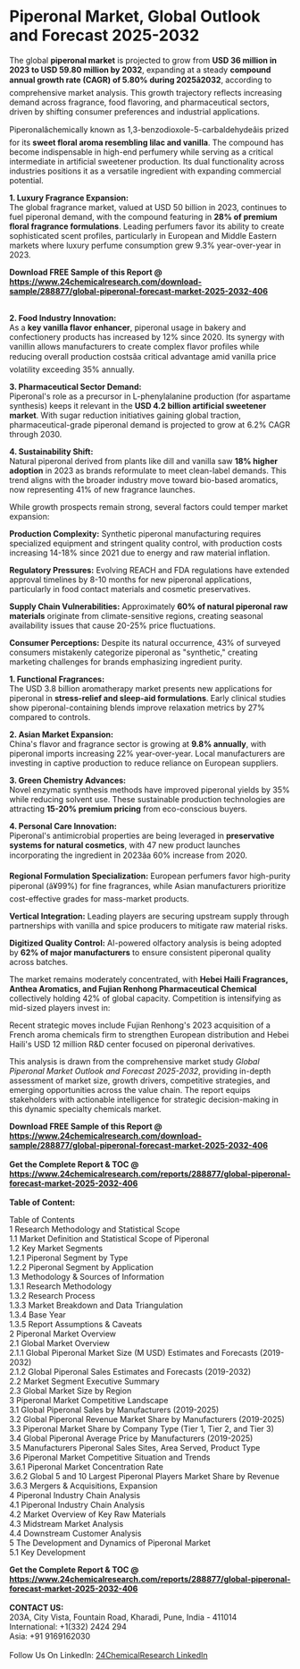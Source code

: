 <h1>Piperonal Market, Global Outlook and Forecast 2025-2032</h1><p>The global <strong>piperonal market</strong> is projected to grow from <strong>USD 36 million in 2023 to USD 59.80 million by 2032</strong>, expanding at a steady <strong>compound annual growth rate (CAGR) of 5.80% during 2025â2032</strong>, according to comprehensive market analysis. This growth trajectory reflects increasing demand across fragrance, food flavoring, and pharmaceutical sectors, driven by shifting consumer preferences and industrial applications.</p><p>Piperonalâchemically known as 1,3-benzodioxole-5-carbaldehydeâis prized for its <strong>sweet floral aroma resembling lilac and vanilla</strong>. The compound has become indispensable in high-end perfumery while serving as a critical intermediate in artificial sweetener production. Its dual functionality across industries positions it as a versatile ingredient with expanding commercial potential.</p><p><strong>1. Luxury Fragrance Expansion:</strong><br>
The global fragrance market, valued at USD 50 billion in 2023, continues to fuel piperonal demand, with the compound featuring in <strong>28% of premium floral fragrance formulations</strong>. Leading perfumers favor its ability to create sophisticated scent profiles, particularly in European and Middle Eastern markets where luxury perfume consumption grew 9.3% year-over-year in 2023.</p><div><b>Download FREE Sample of this Report @ 
            <a href="https://www.24chemicalresearch.com/download-sample/288877/global-piperonal-forecast-market-2025-2032-406">
            https://www.24chemicalresearch.com/download-sample/288877/global-piperonal-forecast-market-2025-2032-406</a></b></div><br><p><strong>2. Food Industry Innovation:</strong><br>
As a <strong>key vanilla flavor enhancer</strong>, piperonal usage in bakery and confectionery products has increased by 12% since 2020. Its synergy with vanillin allows manufacturers to create complex flavor profiles while reducing overall production costsâa critical advantage amid vanilla price volatility exceeding 35% annually.</p><p><strong>3. Pharmaceutical Sector Demand:</strong><br>
Piperonal's role as a precursor in L-phenylalanine production (for aspartame synthesis) keeps it relevant in the <strong>USD 4.2 billion artificial sweetener market</strong>. With sugar reduction initiatives gaining global traction, pharmaceutical-grade piperonal demand is projected to grow at 6.2% CAGR through 2030.</p><p><strong>4. Sustainability Shift:</strong><br>
Natural piperonal derived from plants like dill and vanilla saw <strong>18% higher adoption</strong> in 2023 as brands reformulate to meet clean-label demands. This trend aligns with the broader industry move toward bio-based aromatics, now representing 41% of new fragrance launches.</p><p>While growth prospects remain strong, several factors could temper market expansion:</p><p><strong>Production Complexity:</strong> Synthetic piperonal manufacturing requires specialized equipment and stringent quality control, with production costs increasing 14-18% since 2021 due to energy and raw material inflation.</p><p><strong>Regulatory Pressures:</strong> Evolving REACH and FDA regulations have extended approval timelines by 8-10 months for new piperonal applications, particularly in food contact materials and cosmetic preservatives.</p><p><strong>Supply Chain Vulnerabilities:</strong> Approximately <strong>60% of natural piperonal raw materials</strong> originate from climate-sensitive regions, creating seasonal availability issues that cause 20-25% price fluctuations.</p><p><strong>Consumer Perceptions:</strong> Despite its natural occurrence, 43% of surveyed consumers mistakenly categorize piperonal as "synthetic," creating marketing challenges for brands emphasizing ingredient purity.</p><p><strong>1. Functional Fragrances:</strong><br>
The USD 3.8 billion aromatherapy market presents new applications for piperonal in <strong>stress-relief and sleep-aid formulations</strong>. Early clinical studies show piperonal-containing blends improve relaxation metrics by 27% compared to controls.</p><p><strong>2. Asian Market Expansion:</strong><br>
China's flavor and fragrance sector is growing at <strong>9.8% annually</strong>, with piperonal imports increasing 22% year-over-year. Local manufacturers are investing in captive production to reduce reliance on European suppliers.</p><p><strong>3. Green Chemistry Advances:</strong><br>
Novel enzymatic synthesis methods have improved piperonal yields by 35% while reducing solvent use. These sustainable production technologies are attracting <strong>15-20% premium pricing</strong> from eco-conscious buyers.</p><p><strong>4. Personal Care Innovation:</strong><br>
Piperonal's antimicrobial properties are being leveraged in <strong>preservative systems for natural cosmetics</strong>, with 47 new product launches incorporating the ingredient in 2023âa 60% increase from 2020.</p><p><strong>Regional Formulation Specialization:</strong> European perfumers favor high-purity piperonal (â¥99%) for fine fragrances, while Asian manufacturers prioritize cost-effective grades for mass-market products.</p><p><strong>Vertical Integration:</strong> Leading players are securing upstream supply through partnerships with vanilla and spice producers to mitigate raw material risks.</p><p><strong>Digitized Quality Control:</strong> AI-powered olfactory analysis is being adopted by <strong>62% of major manufacturers</strong> to ensure consistent piperonal quality across batches.</p><p>The market remains moderately concentrated, with <strong>Hebei Haili Fragrances, Anthea Aromatics, and Fujian Renhong Pharmaceutical Chemical</strong> collectively holding 42% of global capacity. Competition is intensifying as mid-sized players invest in:</p><p>Recent strategic moves include Fujian Renhong's 2023 acquisition of a French aroma chemicals firm to strengthen European distribution and Hebei Haili's USD 12 million R&amp;D center focused on piperonal derivatives.</p><p>This analysis is drawn from the comprehensive market study <em>Global Piperonal Market Outlook and Forecast 2025-2032</em>, providing in-depth assessment of market size, growth drivers, competitive strategies, and emerging opportunities across the value chain. The report equips stakeholders with actionable intelligence for strategic decision-making in this dynamic specialty chemicals market.</p><div><b>Download FREE Sample of this Report @ 
            <a href="https://www.24chemicalresearch.com/download-sample/288877/global-piperonal-forecast-market-2025-2032-406">
            https://www.24chemicalresearch.com/download-sample/288877/global-piperonal-forecast-market-2025-2032-406</a></b></div><br><div><b>Get the Complete Report & TOC @ 
            <a href="https://www.24chemicalresearch.com/reports/288877/global-piperonal-forecast-market-2025-2032-406">
            https://www.24chemicalresearch.com/reports/288877/global-piperonal-forecast-market-2025-2032-406</a></b></div><br>
            <b>Table of Content:</b><p>Table of Contents<br />
1 Research Methodology and Statistical Scope<br />
1.1 Market Definition and Statistical Scope of Piperonal<br />
1.2 Key Market Segments<br />
1.2.1 Piperonal Segment by Type<br />
1.2.2 Piperonal Segment by Application<br />
1.3 Methodology & Sources of Information<br />
1.3.1 Research Methodology<br />
1.3.2 Research Process<br />
1.3.3 Market Breakdown and Data Triangulation<br />
1.3.4 Base Year<br />
1.3.5 Report Assumptions & Caveats<br />
2 Piperonal Market Overview<br />
2.1 Global Market Overview<br />
2.1.1 Global Piperonal Market Size (M USD) Estimates and Forecasts (2019-2032)<br />
2.1.2 Global Piperonal Sales Estimates and Forecasts (2019-2032)<br />
2.2 Market Segment Executive Summary<br />
2.3 Global Market Size by Region<br />
3 Piperonal Market Competitive Landscape<br />
3.1 Global Piperonal Sales by Manufacturers (2019-2025)<br />
3.2 Global Piperonal Revenue Market Share by Manufacturers (2019-2025)<br />
3.3 Piperonal Market Share by Company Type (Tier 1, Tier 2, and Tier 3)<br />
3.4 Global Piperonal Average Price by Manufacturers (2019-2025)<br />
3.5 Manufacturers Piperonal Sales Sites, Area Served, Product Type<br />
3.6 Piperonal Market Competitive Situation and Trends<br />
3.6.1 Piperonal Market Concentration Rate<br />
3.6.2 Global 5 and 10 Largest Piperonal Players Market Share by Revenue<br />
3.6.3 Mergers & Acquisitions, Expansion<br />
4 Piperonal Industry Chain Analysis<br />
4.1 Piperonal Industry Chain Analysis<br />
4.2 Market Overview of Key Raw Materials<br />
4.3 Midstream Market Analysis<br />
4.4 Downstream Customer Analysis<br />
5 The Development and Dynamics of Piperonal Market <br />
5.1 Key Development</p><div><b>Get the Complete Report & TOC @ 
            <a href="https://www.24chemicalresearch.com/reports/288877/global-piperonal-forecast-market-2025-2032-406">
            https://www.24chemicalresearch.com/reports/288877/global-piperonal-forecast-market-2025-2032-406</a></b></div><br><b>CONTACT US:</b><br>
            203A, City Vista, Fountain Road, Kharadi, Pune, India - 411014<br>
            International: +1(332) 2424 294<br>
            Asia: +91 9169162030 <br><br>
            Follow Us On LinkedIn: <a href="https://www.linkedin.com/company/24chemicalresearch/">24ChemicalResearch LinkedIn</a>